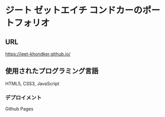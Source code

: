 # ジート ゼットエイチ コンドカーのポートフォリオ

## URL
https://jeet-khondker.github.io/

## 使用されたプログラミング言語
HTML5, CSS3, JavaScript

### デプロイメント
Github Pages
